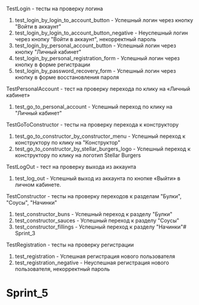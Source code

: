 TestLogin - тесты на проверку логина
1. test_login_by_login_to_account_button - Успешный логин через кнопку "Войти в аккаунт"
2. test_login_by_login_to_account_button_negative - Неуспешный логин через кнопку "Войти в аккаунт", некорректный пароль
3. test_login_by_personal_account_button - Успешный логин через кнопку "Личный кабинет"
4. test_login_by_personal_registration_form - Успешный логин через кнопку в форме регистрации 
5. test_login_by_password_recovery_form - Успешный логин через кнопку в форме восстановления пароля

TestPersonalAccount - тест на проверку перехода по клику на «Личный кабинет»
1. test_go_to_personal_account - Успешный переход по клику на "Личный кабинет"

TestGoToConstructor - тесты на проверку перехода к конструктору
1. test_go_to_constructor_by_constructor_menu - Успешный переход к конструктору по клику на "Конструктор"
2. test_go_to_constructor_by_stellar_burgers_logo - Успешный переход к конструктору по клику на логотип Stellar Burgers

TestLogOut - тест на проверку выхода из аккаунта
1. test_log_out - Успешный выход из аккаунта по кнопке «Выйти» в личном кабинете.

TestConstructor - тесты на проверку переходов к разделам "Булки", "Соусы", "Начинки"
1. test_constructor_buns - Успешный переход к разделу "Булки"
2. test_constructor_sauces - Успешный переход к разделу "Соусы"
3. test_constructor_fillings - Успешный переход к разделу "Начинки"# Sprint_3

TestRegistration - тесты на проверку регистрации
1. test_registration - Успешная регистрация нового пользователя
2. test_registration_negative - Неуспешная регистрация нового пользователя, некорректный пароль
# Sprint_5
